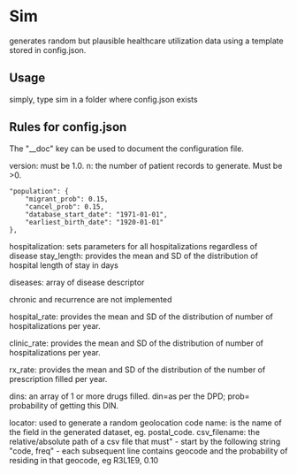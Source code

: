 # Sim
generates random  but plausible healthcare utilization data using a template stored in config.json.

## Usage
simply, type sim in a folder where config.json exists


## Rules for config.json
The "__doc" key can be used to document the configuration file.

version: must be 1.0.
n: the number of patient records to generate. Must be >0.

	"population": {
		"migrant_prob": 0.15,
		"cancel_prob": 0.15,
		"database_start_date": "1971-01-01",
		"earliest_birth_date": "1920-01-01"
	},

hospitalization: sets parameters for all hospitalizations regardless of disease
  stay_length: provides the mean and SD of the distribution of hospital length of stay in days

diseases: array of disease descriptor

chronic and recurrence are not implemented

hospital_rate: provides the mean and SD of the distribution of number of hospitalizations per year.

clinic_rate: provides the mean and SD of the distribution of number of hospitalizations per year.

rx_rate: provides the mean and SD of the distribution of the number of prescription filled per year.

dins: an array of 1 or more drugs filled. din=as per the DPD; prob= probability of getting this DIN.

locator: used to generate a random geolocation code 
		name: is the name of the field in the generated dataset, eg. postal_code.
		csv_filename: the relative/absolute path of a csv file that must"
      - start by the following string "code, freq"
      - each subsequent line contains geocode and the probability of residing in that geocode, eg R3L1E9, 0.10

